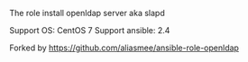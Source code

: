 The role install openldap server aka slapd

Support OS: CentOS 7 
Support ansible: 2.4

Forked by https://github.com/aliasmee/ansible-role-openldap
